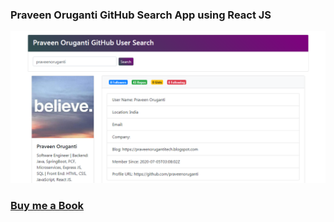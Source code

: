 ### Praveen Oruganti GitHub Search App using React JS

![screenshot of the app](https://raw.githubusercontent.com/praveenoruganti/praveenoruganti-reactjs/master/0_Projects/praveenoruganti-github-search/src/images/screenshot.PNG "Messenger App")

### [Buy me a Book](https://www.buymeacoffee.com/praveenoruganti)
